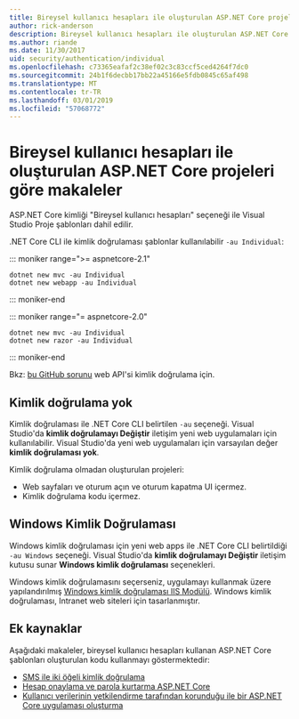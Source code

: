 ```yaml
---
title: Bireysel kullanıcı hesapları ile oluşturulan ASP.NET Core projeleri göre makaleler
author: rick-anderson
description: Bireysel kullanıcı hesapları ile oluşturulan ASP.NET Core projeleri göre makaleleri keşfedin.
ms.author: riande
ms.date: 11/30/2017
uid: security/authentication/individual
ms.openlocfilehash: c73365eafaf2c38ef02c3c83ccf5ced4264f7dc0
ms.sourcegitcommit: 24b1f6decbb17bb22a45166e5fdb0845c65af498
ms.translationtype: MT
ms.contentlocale: tr-TR
ms.lasthandoff: 03/01/2019
ms.locfileid: "57068772"
---
```

# <a name="articles-based-on-aspnet-core-projects-created-with-individual-user-accounts"></a>Bireysel kullanıcı hesapları ile oluşturulan ASP.NET Core projeleri göre makaleler

ASP.NET Core kimliği "Bireysel kullanıcı hesapları" seçeneği ile Visual Studio Proje şablonları dahil edilir.

.NET Core CLI ile kimlik doğrulaması şablonlar kullanılabilir `-au Individual`:

::: moniker range=">= aspnetcore-2.1"

```console
dotnet new mvc -au Individual
dotnet new webapp -au Individual
```

::: moniker-end

::: moniker range="= aspnetcore-2.0"

```console
dotnet new mvc -au Individual
dotnet new razor -au Individual
```

::: moniker-end

Bkz: [bu GitHub sorunu](https://github.com/aspnet/AspNetCore/issues/5833) web API'si kimlik doğrulama için.

<a name="no"></a>
## <a name="no-authentication"></a>Kimlik doğrulama yok

Kimlik doğrulaması ile .NET Core CLI belirtilen `-au` seçeneği. Visual Studio'da **kimlik doğrulamayı Değiştir** iletişim yeni web uygulamaları için kullanılabilir. Visual Studio'da yeni web uygulamaları için varsayılan değer **kimlik doğrulaması yok**.

Kimlik doğrulama olmadan oluşturulan projeleri:

* Web sayfaları ve oturum açın ve oturum kapatma UI içermez.
* Kimlik doğrulama kodu içermez.

<a name="win"></a>
## <a name="windows-authentication"></a>Windows Kimlik Doğrulaması

Windows kimlik doğrulaması için yeni web apps ile .NET Core CLI belirtildiği `-au Windows` seçeneği. Visual Studio'da **kimlik doğrulamayı Değiştir** iletişim kutusu sunar **Windows kimlik doğrulaması** seçenekleri.

Windows kimlik doğrulamasını seçerseniz, uygulamayı kullanmak üzere yapılandırılmış [Windows kimlik doğrulaması IIS Modülü](xref:host-and-deploy/iis/modules). Windows kimlik doğrulaması, Intranet web siteleri için tasarlanmıştır.

## <a name="additional-resources"></a>Ek kaynaklar

Aşağıdaki makaleler, bireysel kullanıcı hesapları kullanan ASP.NET Core şablonları oluşturulan kodu kullanmayı göstermektedir:

* [SMS ile iki öğeli kimlik doğrulama](xref:security/authentication/2fa)
* [Hesap onaylama ve parola kurtarma ASP.NET Core](xref:security/authentication/accconfirm)
* [Kullanıcı verilerinin yetkilendirme tarafından korunduğu ile bir ASP.NET Core uygulaması oluşturma](xref:security/authorization/secure-data)
